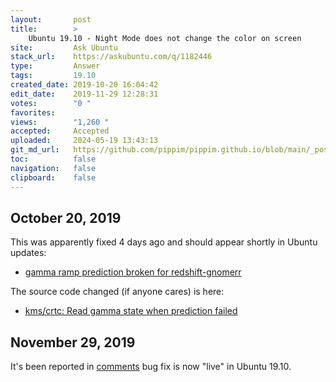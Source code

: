 ```yaml
---
layout:       post
title:        >
    Ubuntu 19.10 - Night Mode does not change the color on screen
site:         Ask Ubuntu
stack_url:    https://askubuntu.com/q/1182446
type:         Answer
tags:         19.10
created_date: 2019-10-20 16:04:42
edit_date:    2019-11-29 12:28:31
votes:        "0 "
favorites:    
views:        "1,260 "
accepted:     Accepted
uploaded:     2024-05-19 13:43:13
git_md_url:   https://github.com/pippim/pippim.github.io/blob/main/_posts/2019/2019-10-20-Ubuntu-19.10-Night-Mode-does-not-change-the-color-on-screen.md
toc:          false
navigation:   false
clipboard:    false
---
```


## October 20, 2019

This was apparently fixed 4 days ago and should appear shortly in Ubuntu updates:

- [gamma ramp prediction broken for redshift-gnomerr][1]

The source code changed (if anyone cares) is here:

- [kms/crtc: Read gamma state when prediction failed][2]

## November 29, 2019

It's been reported in [comments][3] bug fix is now "live" in Ubuntu 19.10.


  [1]: https://gitlab.gnome.org/GNOME/mutter/issues/857
  [2]: https://gitlab.gnome.org/GNOME/mutter/commit/1b4709794ea3602f5573fee164c880a14f049d3b
  [3]: https://askubuntu.com/questions/1182266/ubuntu-19-10-night-mode-does-not-change-the-color-on-screen/1182446?noredirect=1#comment1995987_1182446
